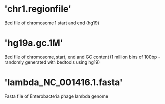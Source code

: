 # 'chr1.regionfile' 
Bed file of chromosome 1 start and end (hg19)

# 'hg19a.gc.1M'
Bed file of chromosome, start, end and GC content (1 million bins of 100bp - randomly generated with bedtools using hg19)

# 'lambda_NC_001416.1.fasta'
Fasta file of Enterobacteria phage lambda genome
